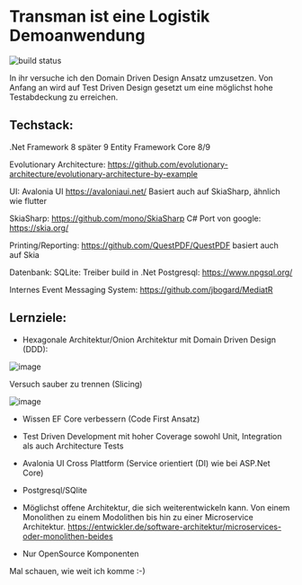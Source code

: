 # Transman ist eine Logistik Demoanwendung

![build status](https://github.com/WFeneberg/Transman/actions/workflows/main.yml/badge.svg)

In ihr versuche ich den Domain Driven Design Ansatz umzusetzen. Von Anfang an wird auf Test Driven Design gesetzt um eine möglichst hohe Testabdeckung zu erreichen.

## Techstack:

.Net Framework 8 später 9
Entity Framework Core 8/9

Evolutionary Architecture:
https://github.com/evolutionary-architecture/evolutionary-architecture-by-example

UI:
Avalonia UI
https://avaloniaui.net/
Basiert auch auf SkiaSharp, ähnlich wie flutter

SkiaSharp:
https://github.com/mono/SkiaSharp
C# Port von google: https://skia.org/

Printing/Reporting:
https://github.com/QuestPDF/QuestPDF
basiert auch auf Skia

Datenbank:
SQLite: Treiber build in .Net
Postgresql: https://www.npgsql.org/

Internes Event Messaging System: https://github.com/jbogard/MediatR

## Lernziele:

- Hexagonale Architektur/Onion Architektur mit Domain Driven Design (DDD):

![image](https://github.com/user-attachments/assets/9052ed14-fd2f-4708-a7e5-28c149de58fb)

Versuch sauber zu trennen (Slicing)

![image](https://github.com/user-attachments/assets/fd8659ea-02d6-4426-bf13-7f4b5b16e409)

- Wissen EF Core verbessern (Code First Ansatz)
- Test Driven Development mit hoher Coverage sowohl Unit, Integration als auch Architecture Tests
- Avalonia UI Cross Plattform (Service orientiert (DI) wie bei ASP.Net Core)
- Postgresql/SQlite

- Möglichst offene Architektur, die sich weiterentwickeln kann. Von einem Monolithen zu einem Modolithen bis hin zu einer Microservice Architektur.
  https://entwickler.de/software-architektur/microservices-oder-monolithen-beides
- Nur OpenSource Komponenten

Mal schauen, wie weit ich komme :-) 




